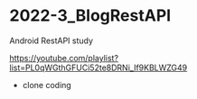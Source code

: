 # 2022-3_BlogRestAPI

Android RestAPI study

https://youtube.com/playlist?list=PL0qWGthGFUCi52te8DRNi_If9KBLWZG49
- clone coding
